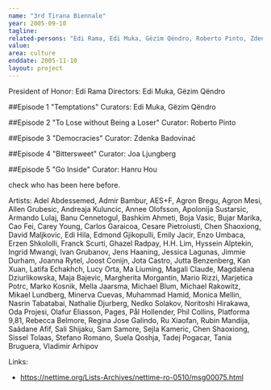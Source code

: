 ```yaml
---
name: "3rd Tirana Biennale"
year: 2005-09-10
tagline:
related-persons: "Edi Rama, Edi Muka, Gëzim Qëndro, Roberto Pinto, Zdenka Badovinać, Joa Ljungberg, Hanru Hou, Armando Lulaj, Edi Hila, Jutta Benzenberg, Olafur Eliasson, Saâdane Afif, Stefano Romano, Erzen Shkololli, Adel Abdessemed, Tania Bruguera, Suela Qoshja, Joanna Rytel, Šejla Kamerić, Ivan Grubanov, Ingrid Mwangi"
value:
area: culture
enddate: 2005-11-10
layout: project
---
```

President of Honor: Edi Rama
Directors: Edi Muka, Gëzim Qëndro

##Episode 1 "Temptations"
Curators: Edi Muka, Gëzim Qëndro

##Episode 2 "To Lose without Being a Loser"
Curator: Roberto Pinto

##Episode 3 "Democracies"
Curator: Zdenka Badovinać

##Episode 4 "Bittersweet"
Curator: Joa Ljungberg

##Episode 5 "Go Inside"
Curator: Hanru Hou

check who has been here before.

Artists: Adel Abdessemed, Admir Bambur, AES+F, Agron Bregu, Agron Mesi, Allen Grubesic, Andreaja Kuluncic, Annee Olofsson, Apolonija Sustarsic, Armando Lulaj, Banu Cennetogul, Bashkim Ahmeti, Boja Vasic, Bujar Marika, Cao Fei, Carey Young, Carlos Garaicoa, Cesare Pietroiusti, Chen Shaoxiong, David Maljkovic, Edi Hila, Edmond Gjikopulli, Emily Jacir, Enzo Umbaca, Erzen Shkololli, Franck Scurti, Ghazel Radpay, H.H. Lim, Hyssein Alptekin, Ingrid Mwangi, Ivan Grubanov, Jens Haaning, Jessica Lagunas, Jimmie Durham, Joanna Rytel, Joost Conijn, Jota Castro, Jutta Benzenberg, Kan Xuan, Latifa Echakhch, Lucy Orta, Ma Liuming, Magali Claude, Magdalena Dziurlikowska, Maja Bajevic, Margherita Morgantin, Mario Rizzi, Marjetica Potrc, Marko Kosnik, Mella Jaarsma, Michael Blum, Michael Rakowitz, Mikael Lundberg, Minerva Cuevas, Muhammad Hamid, Monica Mellin, Nasrin Tabatabai, Nathalie Djurberg, Nedko Solakov, Noritoshi Hirakawa, Oda Projesi, Olafur Eliasson, Pages, Pål Hollender, Phil Collins, Platforma 9,81, Rebecca Belmore, Regina Jose Galindo, Ru Xiaofan, Rubin Mandija, Saâdane Afif, Sali Shijaku, Sam Samore, Sejla Kameric, Chen Shaoxiong, Sissel Tolaas, Stefano Romano, Suela Qoshja, Tadej Pogacar, Tania Bruguera, Vladimir Arhipov

Links:
* <https://nettime.org/Lists-Archives/nettime-ro-0510/msg00075.html>

